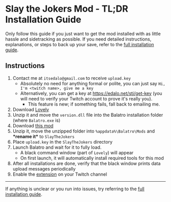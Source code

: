 # Slay the Jokers Mod - TL;DR Installation Guide

Only follow this guide if you just want to get the mod installed with as little hassle and sidetracking as possible.
If you need detailed instructions, explanations, or steps to back up your save, refer to the [full installation guide](../INSTALL.md).

## Instructions

1. Contact me at `itsedalo@gmail.com` to receive `upload.key`  
    - Absolutely no need for anything formal or polite, you can just say `Hi, I'm <twitch name>, give me a key`
    - Alternatively, you can get a key at https://edalo.net/stj/get-key (you will need to verify your Twitch account to prove it's really you).
        - This feature is new; if something fails, fall back to emailing me.
2. Download [Lovely](https://www.github.com/ethangreen-dev/lovely-injector/releases/tag/v0.7.1) 
3. Unzip it and move the `version.dll` file into the Balatro installation folder (where `Balatro.exe` is)
4. Download [this mod](https://github.com/its-edalo/slay-the-jokers/archive/main.zip)
5. Unzip it, move the unzipped folder into `%appdata%\Balatro\Mods` and **\*rename it\*** to `SlayTheJokers`
6. Place `upload.key` in the `SlayTheJokers` directory
7. Launch Balatro and wait for it to fully load.  
    - A black command window (part of `Lovely`) will appear
    - On first launch, it will automatically install required tools for this mod
8. After all installations are done, verify that the black window prints data upload messages periodically
9. Enable the [extension](https://dashboard.twitch.tv/extensions/iaofk5k6d87u31z9uy2joje2fwn347) on your Twitch channel

---

If anything is unclear or you run into issues, try referring to the [full installation guide](../INSTALL.md). 
